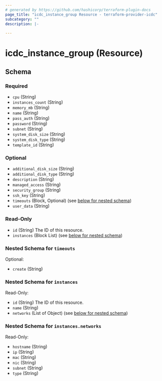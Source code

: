```yaml
---
# generated by https://github.com/hashicorp/terraform-plugin-docs
page_title: "icdc_instance_group Resource - terraform-provider-icdc"
subcategory: ""
description: |-
  
---
```


# icdc_instance_group (Resource)

<!-- schema generated by tfplugindocs -->
## Schema

### Required

- `cpu` (String)
- `instances_count` (String)
- `memory_mb` (String)
- `name` (String)
- `pass_auth` (String)
- `password` (String)
- `subnet` (String)
- `system_disk_size` (String)
- `system_disk_type` (String)
- `template_id` (String)

### Optional

- `additional_disk_size` (String)
- `additional_disk_type` (String)
- `description` (String)
- `managed_access` (String)
- `security_group` (String)
- `ssh_key` (String)
- `timeouts` (Block, Optional) (see [below for nested schema](#nestedblock--timeouts))
- `user_data` (String)

### Read-Only

- `id` (String) The ID of this resource.
- `instances` (Block List) (see [below for nested schema](#nestedblock--instances))

<a id="nestedblock--timeouts"></a>
### Nested Schema for `timeouts`

Optional:

- `create` (String)


<a id="nestedblock--instances"></a>
### Nested Schema for `instances`

Read-Only:

- `id` (String) The ID of this resource.
- `name` (String)
- `networks` (List of Object) (see [below for nested schema](#nestedatt--instances--networks))

<a id="nestedatt--instances--networks"></a>
### Nested Schema for `instances.networks`

Read-Only:

- `hostname` (String)
- `ip` (String)
- `mac` (String)
- `nic` (String)
- `subnet` (String)
- `type` (String)

